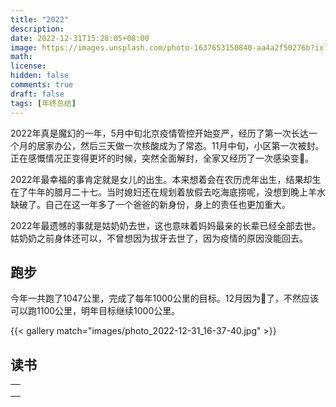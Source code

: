 ```yaml
---
title: "2022"
description: 
date: 2022-12-31T15:28:05+08:00
image: https://images.unsplash.com/photo-1637653150840-aa4a2f50276b?ixlib=rb-4.0.3&ixid=MnwxMjA3fDB8MHxwaG90by1wYWdlfHx8fGVufDB8fHx8&auto=format&fit=crop&w=2070&q=80
math: 
license: 
hidden: false
comments: true
draft: false
tags: [年终总结]
---
```


2022年真是魔幻的一年，5月中旬北京疫情管控开始变严，经历了第一次长达一个月的居家办公，然后三天做一次核酸成为了常态。11月中旬，小区第一次被封。正在感慨情况正变得更坏的时候，突然全面解封，全家又经历了一次感染变🐑。

2022年最幸福的事肯定就是女儿的出生。本来想着会在农历虎年出生，结果却生在了牛年的腊月二十七。当时媳妇还在规划着放假去吃海底捞呢，没想到晚上羊水缺破了。自己在这一年多了一个爸爸的新身份，身上的责任也更加重大。

2022年最遗憾的事就是姑奶奶去世，这也意味着妈妈最亲的长辈已经全部去世。姑奶奶之前身体还可以，不曾想因为拔牙去世了，因为疫情的原因没能回去。

## 跑步

今年一共跑了1047公里，完成了每年1000公里的目标。12月因为🐑了，不然应该可以跑1100公里，明年目标继续1000公里。

{{< gallery match="images/photo_2022-12-31_16-37-40.jpg" >}}


## 读书

|      |
| ---- |
|      |
|      |
|      |

